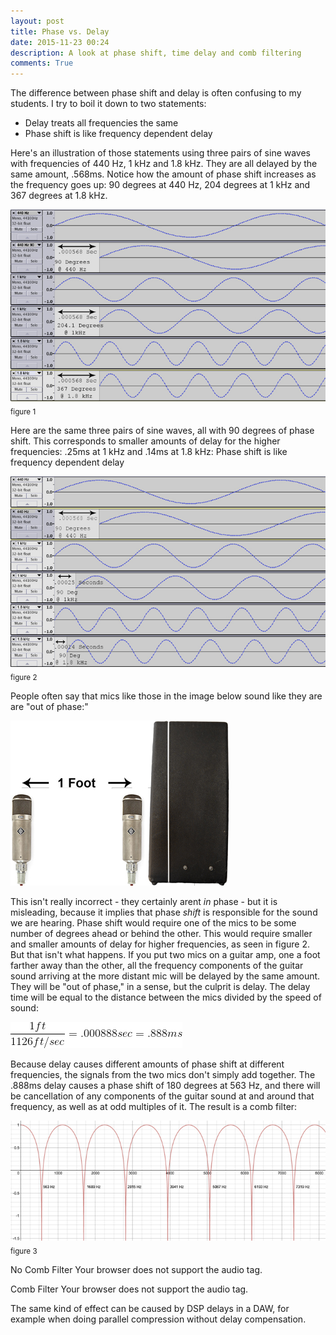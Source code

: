 ```yaml
---
layout: post
title: Phase vs. Delay
date: 2015-11-23 00:24 
description: A look at phase shift, time delay and comb filtering  
comments: True
---
```


The difference between phase shift and delay is often confusing to my students. I try to boil it down to two statements:

* Delay treats all frequencies the same
* Phase shift is like frequency dependent delay
 
Here's an illustration of those statements using three pairs of sine waves with frequencies of 440 Hz, 1 kHz and 1.8 kHz. They are all delayed by the same amount, .568ms. Notice how the amount of phase shift increases as the frequency goes up: 90 degrees  at 440 Hz, 204 degrees at 1 kHz and 367 degrees at 1.8 kHz.
 
![EqualDelaySm.jpg](/img/phase/EqualDelaySm.jpg)<sub>figure 1</sub>


Here are the same three pairs of sine waves, all with 90 degrees of phase shift. This corresponds to smaller amounts of delay for the higher frequencies: .25ms at 1 kHz and .14ms at 1.8 kHz: Phase shift is like frequency dependent delay

![EqualPhaseSm.jpg](/img/phase/EqualPhaseSm.jpg)<sub>figure 2</sub>

People often say that mics like those in the image below sound like they are are "out of phase:"

![mic setup](/img/phase/amp.jpg)

This isn't really incorrect - they certainly arent *in* phase - but it is misleading, because it implies that phase *shift* is responsible for the sound we are hearing. Phase shift would require one of the mics to be some number of degrees ahead or behind the other. This would require smaller and smaller amounts of delay for higher frequencies, as seen in figure 2. But that isn't what happens. If you put two mics on a guitar amp, one a foot farther away than the other, all the frequency components of the guitar sound arriving at the more distant mic will be delayed by the same amount. They will be "out of phase," in a sense, but the culprit is delay. The delay time will be equal to the distance between the mics divided by the speed of sound:

![.888ms](/img/phase/equation.gif)

Because delay causes different amounts of phase shift at different frequencies, the signals from the two mics don't simply add together. The .888ms delay causes a phase shift of 180 degrees at 563 Hz, and there will be cancellation of any components of the guitar sound at and around that frequency, as well as at odd multiples of it. The result is a comb filter:

![combGraph.jpg](/img/phase/combGraph.jpg)<sub>figure 3</sub>

<!-- <table>
<tr><td>Here's what it sounds like:</td><td></td></tr>
<tr><td></td><td></td></tr>
<tr><td>No Comb Filter</td><td>Comb Filter</td></tr>
<tr><td><audio controls>
<source src="/audio/drumsNoComb.mp3" type="audio/mp3">
Your browser does not support the audio tag.
</audio>
</td><td><audio controls>
<source src="/audio/drumsComb.mp3" type="audio/mp3">
Your browser does not support the audio tag.
</audio></td></tr></table>
<br/> -->
No Comb Filter
<source src="/audio/drumsNoComb.mp3" type="audio/mp3">
Your browser does not support the audio tag.
</audio>

Comb Filter
<source src="/audio/drumsComb.mp3" type="audio/mp3">
Your browser does not support the audio tag.
</audio>

The same kind of effect can be caused by DSP delays in a DAW, for example when doing parallel compression without delay compensation. 

